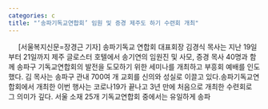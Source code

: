```yaml
---
categories: c
title: "‘송파기독교연합회’ 임원 및 증경 제주도 하기 수련회 개최"
---
```

&nbsp;&nbsp;&nbsp;&nbsp; [서울복지신문=장경근 기자] 송파기독교 연합회 대표회장 김경식 목사는 지난 19일부터 21일까지 제주 글로스터 호텔에서 송기연의 임원진 및 사모, 증경 목사 40명과 함께 송파구 기독교연합회의 발전을 도모하기 위한 세미나를 개최하고 부흥회 예배를 인도했다. 김 목사는 송파구 관내 700여 개 교회를 신의와 성실로 이끌고 있다.송파기독교연합회에서 개최한 이번 행사는 코로나19가 끝나고 3년 만에 처음으로 개최한 수련회로 그 의미가 깊다. 서울 소재 25개 기독교연합회 중에서는 유일하게 송파